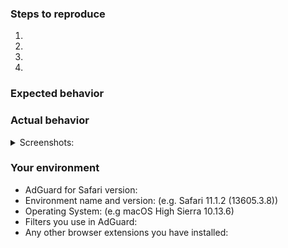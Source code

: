 <!--- Help us to avoid duplicate reports, make sure you have searched through existing issues before submitting a new one-->


<!--- If you are requesting a new feature, tell us how it should work in free form-->
<!--- If you are reporting a bug, submit the detailed description using the template below-->

### Steps to reproduce
<!--- Provide a link to a live example or a clear set of steps to reproduce the issue-->
1.
2.
3.
4.

### Expected behavior
<!--- Tell us what should happen -->

### Actual behavior
<!--- Tell us what happens instead -->


<details><summary>Screenshots:</summary>

<!--- drag and drop, upload or paste your screenshot to this area-->

</details>

<!--- If there are any errors in popup windows, please make a screenshot of them as well -->

</details>


### Your environment
<!--- Please include all relevant details about the environment you experienced the bug in -->
* AdGuard for Safari version: 
* Environment name and version: (e.g. Safari 11.1.2 (13605.3.8))
* Operating System: (e.g macOS High Sierra 10.13.6)
* Filters you use in AdGuard:
* Any other browser extensions you have installed: